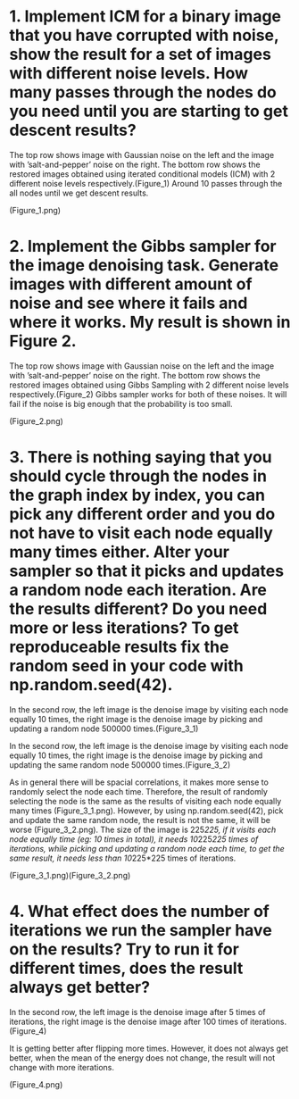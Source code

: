 # 1. Implement ICM for a binary image that you have corrupted with noise, show the result for a set of images with different noise levels. How many passes through the nodes do you need until you are starting to get descent results?

The top row shows image with Gaussian noise on the left and the image with ’salt-and-pepper’ noise on the right. The bottom row shows the restored images obtained using iterated conditional models (ICM) with 2 different noise levels respectively.(Figure_1)
Around 10 passes through the all nodes until we get descent results.

(Figure_1.png)

# 2. Implement the Gibbs sampler for the image denoising task. Generate images with different amount of noise and see where it fails and where it works. My result is shown in Figure 2.

The top row shows image with Gaussian noise on the left and the image with ’salt-and-pepper’ noise on the right. The bottom row shows the restored images obtained using Gibbs Sampling with 2 different noise levels respectively.(Figure_2)
Gibbs sampler works for both of these noises. It will fail if the noise is big enough that the probability is too small.

(Figure_2.png)

# 3. There is nothing saying that you should cycle through the nodes in the graph index by index, you can pick any different order and you do not have to visit each node equally many times either. Alter your sampler so that it picks and updates a random node each iteration. Are the results different? Do you need more or less iterations? To get reproduceable results fix the random seed in your code with np.random.seed(42).

In the second row, the left image is the denoise image by visiting each node equally 10 times, the right image is the denoise image by picking and updating a random node 500000 times.(Figure_3_1)

In the second row, the left image is the denoise image by visiting each node equally 10 times, the right image is the denoise image by picking and updating the same random node 500000 times.(Figure_3_2)

As in general there will be spacial correlations, it makes more sense to randomly select the node each time. Therefore, the result of randomly selecting the node is the same as the results of visiting each node equally many times (Figure_3_1.png). However, by using np.random.seed(42), pick and update the same random node, the result is not the same, it will be worse (Figure_3_2.png).
The size of the image is 225*225, if it visits each node equally time (eg: 10 times in total), it needs 10*225*225 times of iterations, while picking and updating a random node each time, to get the same result, it needs less than 10*225*225 times of iterations.

(Figure_3_1.png)(Figure_3_2.png)

# 4. What effect does the number of iterations we run the sampler have on the results? Try to run it for different times, does the result always get better?

In the second row, the left image is the denoise image after 5 times of iterations, the right image is the denoise image after 100 times of iterations.(Figure_4)

It is getting better after flipping more times. However, it does not always get better, when the mean of the energy does not change, the result will not change with more iterations.

(Figure_4.png)